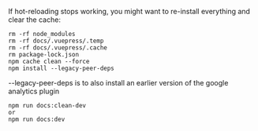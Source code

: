 

If hot-reloading stops working, you might want to re-install everything and clear the cache:

```
rm -rf node_modules
rm -rf docs/.vuepress/.temp
rm -rf docs/.vuepress/.cache
rm package-lock.json
npm cache clean --force
npm install --legacy-peer-deps
```

--legacy-peer-deps is to also install an earlier version of the google analytics plugin


```
npm run docs:clean-dev
or
npm run docs:dev
```